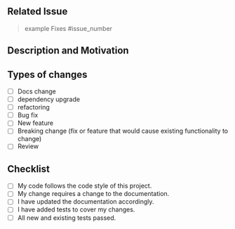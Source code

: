 ## Related Issue

>  example Fixes #issue_number

## Description and Motivation


## Types of changes

- [ ] Docs change
- [ ] dependency upgrade
- [ ] refactoring
- [ ] Bug fix 
- [ ] New feature
- [ ] Breaking change (fix or feature that would cause existing functionality to change)
- [ ] Review

## Checklist

- [ ] My code follows the code style of this project.
- [ ] My change requires a change to the documentation.
- [ ] I have updated the documentation accordingly.
- [ ] I have added tests to cover my changes.
- [ ] All new and existing tests passed.